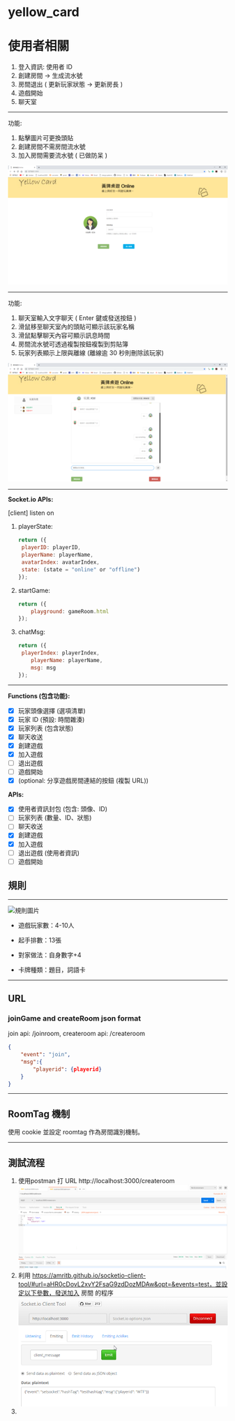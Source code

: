 # yellow_card

# **使用者相關**

1. 登入資訊: 使用者 ID
2. 創建房間 -> 生成流水號
3. 房間退出 ( 更新玩家狀態 -> 更新房長 )
4. 遊戲開始
5. 聊天室

---

功能:

1. 點擊圖片可更換頭貼
2. 創建房間不需房間流水號
3. 加入房間需要流水號 ( 已做防呆 )

![index](/readme_img/index.png)

---

功能:

1. 聊天室輸入文字聊天 ( Enter 鍵或發送按鈕 )
2. 滑鼠移至聊天室內的頭貼可顯示該玩家名稱
3. 滑鼠點擊聊天內容可顯示訊息時間
4. 房間流水號可透過複製按鈕複製到剪貼簿
5. 玩家列表顯示上限與離線 (離線逾 30 秒則刪除該玩家)

![index](/readme_img/waitingRoom.png)

---

**Socket.io APIs:**

[client] listen on

1. playerState: 

   ```javascript
   return ({
   	playerID: playerID,
   	playerName: playerName,
   	avatarIndex: avatarIndex,
   	state: (state = "online" or "offline")
   });
   ```

2. startGame:

   ```javascript
   return ({
       playground: gameRoom.html
   });
   ```

   

3. chatMsg:

   ```javascript
   return ({
   	playerIndex: playerIndex,
       playerName: playerName,
       msg: msg
   });
   ```

---

**Functions (包含功能):**

- [x] 玩家頭像選擇 (選項清單)
- [x] 玩家 ID (預設: 時間雜湊)
- [x] 玩家列表 (包含狀態)
- [x] 聊天收送
- [x] 創建遊戲
- [x] 加入遊戲
- [ ] 退出遊戲
- [ ] 遊戲開始
- [x] (optional: 分享遊戲房間連結的按鈕 (複製 URL))

**APIs:** 

- [x] 使用者資訊封包 (包含: 頭像、ID)
- [ ] 玩家列表 (數量、ID、狀態)
- [ ] 聊天收送
- [x] 創建遊戲
- [x] 加入遊戲
- [ ] 退出遊戲 (使用者資訊)
- [ ] 遊戲開始

## 規則

---

![規則圖片](https://pic.pimg.tw/punchboardgame/1530764674-610327665_n.jpg)

* 遊戲玩家數：4-10人

* 起手排數：13張

* 對家做法：自身數字+4

* 卡牌種類：題目，詞語卡

---

## URL

### joinGame  and createRoom json format 

join api: /joinroom, createroom api: /createroom

```json
{
	"event": "join",
	"msg":{
		"playerid": {playerid}
	}
}
```

---

## RoomTag 機制

使用 cookie 並設定 roomtag 作為房間識別機制。

---

## 測試流程

1. 使用postman 打 URL http://localhost:3000/createroom![test_step1](./readme_img/test_step1.png)
2. 利用 https://amritb.github.io/socketio-client-tool/#url=aHR0cDovL2xvY2FsaG9zdDozMDAw&opt=&events=test，並設定以下參數，發送加入 房間 的程序![test_step2](/readme_img/test_step2.png)
3. 

